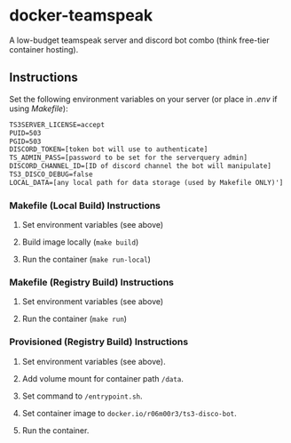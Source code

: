 # docker-teamspeak

A low-budget teamspeak server and discord bot combo (think free-tier container hosting).

## Instructions

Set the following environment variables on your server (or place in *.env* if using *Makefile*):

```txt
TS3SERVER_LICENSE=accept
PUID=503
PGID=503
DISCORD_TOKEN=[token bot will use to authenticate]
TS_ADMIN_PASS=[password to be set for the serverquery admin]
DISCORD_CHANNEL_ID=[ID of discord channel the bot will manipulate]
TS3_DISCO_DEBUG=false
LOCAL_DATA=[any local path for data storage (used by Makefile ONLY)']
```

### Makefile (Local Build) Instructions

1. Set environment variables (see above)

2. Build image locally (`make build`)

2. Run the container (`make run-local`)

### Makefile (Registry Build) Instructions

1. Set environment variables (see above)

2. Run the container (`make run`)

### Provisioned (Registry Build) Instructions

1. Set environment variables (see above).

2. Add volume mount for container path `/data`.

3. Set command to `/entrypoint.sh`.

4. Set container image to `docker.io/r06m00r3/ts3-disco-bot`.

5. Run the container.
